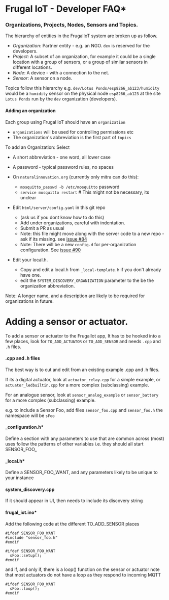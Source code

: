 # Frugal IoT - Developer FAQ*

### Organizations, Projects, Nodes, Sensors and Topics.
The hierarchy of entities in the FrugalIoT system are broken up as follow.
* _Organization_: Partner entity - e.g. an NGO.  `dev` is reserved for the developers.
* _Project_: A subset of an organization, for example it could be a single location with a group of sensors, or a group of similar sensors in different locations.
* _Node_: A device - with a connection to the net.
* _Sensor_: A sensor on a node.

Topics follow this hierarchy e.g. `dev/Lotus Ponds/esp8266_ab123/humidity` would be a `humidity` sensor on the physical node
`esp8266_ab123` at the site `Lotus Ponds` run by the `dev` organization (developers). 

#### Adding an organization

Each group using Frugal IoT should have an `organization`
- `organizations` will be used for controlling permissions etc
- The organization's abbreviation is the first part of `topics`

To add an Organization: Select
* A short abbreviation - one word, all lower case
* A password - typical password rules, no spaces
  
* On `naturalinnovation.org` (currently only mitra can do this):
  * `mosquitto_passwd -b /etc/mosquitto` <organization abbreviation> password
  * `service mosquitto restart`   # This might not be necessary, its unclear

* Edit `html/server/config.yaml` in this git repo
  * (ask us if you dont know how to do this)
  * Add under organizations, careful with indentation.
  * Submit a PR as usual
  * Note: this file might move along with the server code to a new repo - ask if its missing. see [issue #84](https://github.com/mitra42/frugal-iot/issues/84)
  * Note: There will be a new `config.d` for per-organization configuration. See [issue #90](https://github.com/mitra42/frugal-iot/issues/90)
* Edit your local.h.
  * Copy and edit a local.h from `_local-template.h` if you don't already have one.
  * edit the `SYSTEM_DISCOVERY_ORGANIZATION` parameter to the be the organization abbreviation.

Note: A longer name, and a description are likely to be required for organizations in future.

# Adding a sensor or actuator.

To add a sensor or actuator to the FrugalIot app, 
It has to be hooked into a few places, look for `TO_ADD_ACTUATOR` or `TO_ADD_SENSOR` and needs `.cpp` and `.h` files.

#### .cpp and .h files

The best way is to cut and edit from an existing example .cpp and .h files.

If its a digital actuator, look at `actuator_relay.cpp` for a simple example, 
or `actuator_ledbuiltin.cpp` for a more complex (subclassing) example.

For an analogue sensor, look at `sensor_analog_example` 
or `sensor_battery` for a more complex (subclassing) example.

e.g. to include a Sensor Foo, add files `sensor_foo.cpp` and `sensor_foo.h`
the namespace will be `sFoo`

#### _configuration.h*
Define a section with any parameters to use that are common across (most) uses
  follow the patterns of other variables i.e. they should all start SENSOR_FOO_

#### _local.h*
Define a SENSOR_FOO_WANT, and any parameters likely to be unique to your instance
  
#### system_discovery.cpp
If it should appear in UI, then needs to include its discovery string

#### frugal_iot.ino*
Add the following code at the different TO_ADD_SENSOR places
```
#ifdef SENSOR_FOO_WANT
#include "sensor_foo.h"
#endif
```
```
#ifdef SENSOR_FOO_WANT
  sFoo::setup();
#endif
```
and if, and only if, there is a loop() function on the sensor or actuator
note that most actuators do not have a loop as they respond to incoming MQTT
```
#ifdef SENSOR_FOO_WANT
  sFoo::loop();
#endif
```


